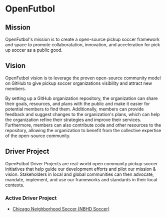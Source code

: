 # OpenFutbol
## Mission
OpenFutbol's mission is to create a open-source pickup soccer framework and space to promote collaboratation, innovation, and acceleration for pick up soccer as a public good.

## Vision
OpenFutbol vision is to leverage the proven open-source community model on GitHub to give pickup soccer organizations visibility and attract new members. 

By setting up a GitHub organization repository, the organization can share their goals, resources, and plans with the public and make it easier for potential members to find them. Additionally, members can provide feedback and suggest changes to the organization's plans, which can help the organization refine their strategies and improve their services. Furthermore, members can also contribute code and other resources to the repository, allowing the organization to benefit from the collective expertise of the open-source community.

## Driver Project
OpenFutbol Driver Projects are real-world open community pickup soccer initiatives that help guide our development efforts and pilot our mission & vision. Stakeholders in local and global communities can then advocate, mandate, implement, and use our frameworks and standards in their local contexts.

### Active Driver Project
- [Chicago Neighborhood Soccer (NBHD Soccer)](https://github.com/OpenFutbol/chicago-neighborhood-soccer)

